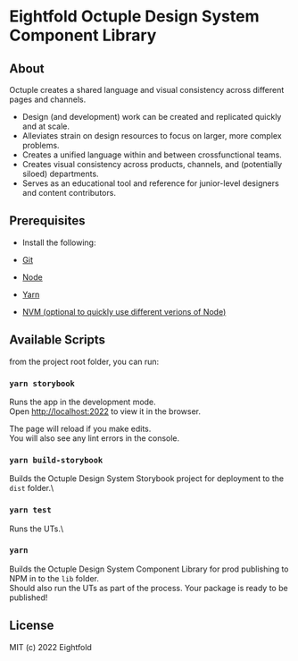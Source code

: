 Eightfold Octuple Design System Component Library
===================

## About

Octuple creates a shared language and visual consistency across different pages and channels.

* Design (and development) work can be created and replicated quickly and at scale.
* Alleviates strain on design resources to focus on larger, more complex problems.
* Creates a unified language within and between crossfunctional teams.
* Creates visual consistency across products, channels, and (potentially siloed) departments.
* Serves as an educational tool and reference for junior-level designers and content contributors. 

## Prerequisites

* Install the following:

* [Git](https://git-scm.com/)
* [Node](https://nodejs.org/en/download/)
* [Yarn](https://yarnpkg.com/getting-started/install)
* [NVM (optional to quickly use different verions of Node)](https://github.com/nvm-sh/nvm)

## Available Scripts

from the project root folder, you can run:

### `yarn storybook`

Runs the app in the development mode.\
Open [http://localhost:2022](http://localhost:2022) to view it in the browser.

The page will reload if you make edits.\
You will also see any lint errors in the console.

### `yarn build-storybook`

Builds the Octuple Design System Storybook project for deployment to the `dist` folder.\

### `yarn test`

Runs the UTs.\

### `yarn`

Builds the Octuple Design System Component Library for prod publishing to NPM in to the `lib` folder.\
Should also run the UTs as part of the process.
Your package is ready to be published!

## License

MIT (c) 2022 Eightfold
